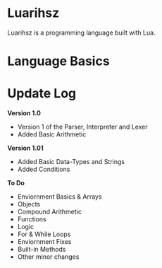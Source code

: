 # Luarihsz
Luarihsz is a programming language built with Lua. 

# Language Basics

# Update Log

 **Version 1.0**
* Version 1 of the Parser, Interpreter and Lexer
* Added Basic Arithmetic

 **Version 1.01**
* Added Basic Data-Types and Strings
* Added Conditions

 **To Do**
* Enviornment Basics & Arrays
* Objects
* Compound Arithmetic
* Functions
* Logic
* For & While Loops
* Enviornment Fixes 
* Built-in Methods
* Other minor changes

